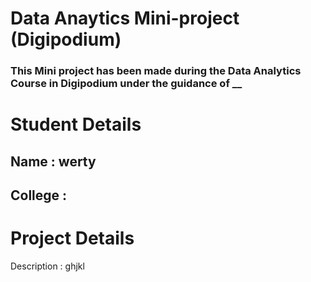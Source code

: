 # Data Anaytics Mini-project (Digipodium)
### This Mini project has been made during the Data Analytics Course in Digipodium under the guidance of __

# Student Details
## Name : werty
## College : 

# Project Details
Description : ghjkl
